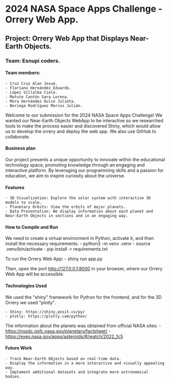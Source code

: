 # 2024 NASA Space Apps Challenge - Orrery Web App.

## Project: Orrery Web App that Displays Near-Earth Objects.

### Team: Esnupi coders.

#### Team members:

	- Cruz Cruz Alan Josué.
	- Floriano Hernández Eduardo.
	- López Villalba Cielo.
	- Matute Cantón Sara Lorena.
	- Mora Hernández Dulce Julieta.
	- Noriega Rodríguez Marcos Julián.

Welcome to our submission for the 2024 NASA Space Apps Challenge! We wanted our Near-Earth Objects WebApp to be interactive so we researched tools to make the process easier and discovered Shiny, which would allow us to develop the orrery and deploy the web app. We also use GitHub to collaborate.

#### Business plan

Our project presents a unique opportunity to innovate within the educational technology space, promoting knowledge through an engaging and interactive platform. By leveraging our programming skills and a passion for education, we aim to inspire curiosity about the universe.

#### Features

	- 3D Visualization: Explore the solar system with interactive 3D models to scale.
	- Planetary Orbits: View the orbits of major planets.
	- Data Presentation: We display information about each planet and Near-Earth Objects in sections and in an engaging way.

#### How to Compile and Run

We need to create a virtual environment in Python, activate it, and then install the necessary requirements:
	- python3 -m venv .venv
	- source .venv/bin/activate
	- pip install -r requirements.txt
	
To run the Orrery Web App:
	- shiny run app.py
	
Then, open the port http://127.0.0.1:8000 in your browser, where our Orrery Web App will be accessible.

#### Technologies Used

We used the "shiny" framework for Python for the frontend, and for the 3D Orrery we used "plotly".

	- Shiny: https://shiny.posit.co/py/
	- plotly: https://plotly.com/python/

The information about the planets was obtained from official NASA sites:
	- https://nssdc.gsfc.nasa.gov/planetary/factsheet/
	- https://eyes.nasa.gov/apps/asteroids/#/watch/2022_fc5

#### Future Work

	- Track Near-Earth Objects based on real-time data.
	- Display the information in a more interactive and visually appealing way.
	- Implement additional datasets and integrate more astronomical bodies.
